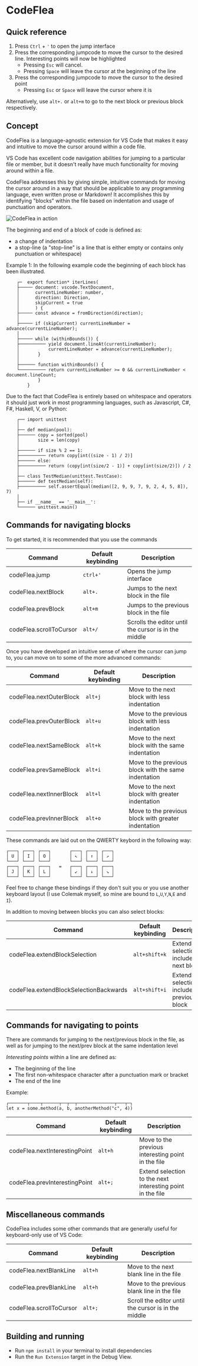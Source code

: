 # CodeFlea

## Quick reference

1. Press `Ctrl` + `'` to open the jump interface
1. Press the corresponding jumpcode to move the cursor to the desired line. Interesting points will now be highlighted
   - Pressing `Esc` will cancel.
   - Pressing `Space` will leave the cursor at the beginning of the line
1. Press the corresponding jumpcode to move the cursor to the desired point
   - Pressing `Esc` or `Space` will leave the cursor where it is

Alternatively, use `alt+.` or `alt+m` to go to the next block or previous block respectively.

## Concept

CodeFlea is a language-agnostic extension for VS Code that makes it easy and intuitive to move the cursor around within a code file.

VS Code has excellent code navigation abilities for jumping to a particular file or member, but it doesn't really have much functionality for moving around within a file.

CodeFlea addresses this by giving simple, intuitive commands for moving the cursor around in a way that should be applicable to any programming language, even written prose or Markdown! It accomplishes this by identifying "blocks" within the file based on indentation and usage of punctuation and operators.

![CodeFlea in action](https://raw.githubusercontent.com/Richiban/CodeFlea/main/docs/jump-interface.gif)

The beginning and end of a block of code is defined as:

- a change of indentation
- a stop-line (a "stop-line" is a line that is either empty or contains only punctuation or whitespace)

Example 1: In the following example code the beginning of each block has been illustrated.

```
    ┌─  export function* iterLines(
    ├───── document: vscode.TextDocument,
    │      currentLineNumber: number,
    │      direction: Direction,
    │      skipCurrent = true
    │      ) {
    ├───── const advance = fromDirection(direction);
    │
    ├───── if (skipCurrent) currentLineNumber = advance(currentLineNumber);
    │
    ├───── while (withinBounds()) {
    ├────────── yield document.lineAt(currentLineNumber);
    │           currentLineNumber = advance(currentLineNumber);
    │       }
    │
    ├────── function withinBounds() {
    └────────── return currentLineNumber >= 0 && currentLineNumber < document.lineCount;
            }
        }
```

Due to the fact that CodeFlea is entirely based on whitespace and operators it should just work in most programming languages, such as Javascript, C#, F#, Haskell, V, or Python:

```
    ┌── import unittest
    │
    ├── def median(pool):
    ├────── copy = sorted(pool)
    │       size = len(copy)
    │
    ├────── if size % 2 == 1:
    ├────────── return copy[int((size - 1) / 2)]
    ├────── else:
    ├────────── return (copy[int(size/2 - 1)] + copy[int(size/2)]) / 2
    │
    ├── class TestMedian(unittest.TestCase):
    ├────── def testMedian(self):
    ├────────── self.assertEqual(median([2, 9, 9, 7, 9, 2, 4, 5, 8]), 7)
    │
    ├── if __name__ == '__main__':
    └────── unittest.main()
```

## Commands for navigating blocks

To get started, it is recommended that you use the commands

| Command                 | Default keybinding | Description                                          |
| ----------------------- | ------------------ | ---------------------------------------------------- |
| codeFlea.jump           | `ctrl+'`           | Opens the jump interface                             |
| codeFlea.nextBlock      | `alt+.`            | Jumps to the next block in the file                  |
| codeFlea.prevBlock      | `alt+m`            | Jumps to the previous block in the file              |
| codeFlea.scrollToCursor | `alt+/`            | Scrolls the editor until the cursor is in the middle |

Once you have developed an intuitive sense of where the cursor can jump to, you can move on to some of the more advanced commands:

| Command                 | Default keybinding | Description                                          |
| ----------------------- | ------------------ | ---------------------------------------------------- |
| codeFlea.nextOuterBlock | `alt+j`            | Move to the next block with less indentation         |
| codeFlea.prevOuterBlock | `alt+u`            | Move to the previous block with less indentation     |
| codeFlea.nextSameBlock  | `alt+k`            | Move to the next block with the same indentation     |
| codeFlea.prevSameBlock  | `alt+i`            | Move to the previous block with the same indentation |
| codeFlea.nextInnerBlock | `alt+l`            | Move to the next block with greater indentation      |
| codeFlea.prevInnerBlock | `alt+o`            | Move to the previous block with greater indentation  |

These commands are laid out on the QWERTY keybord in the following way:

```
┌───┐ ┌───┐ ┌───┐       ┌───┐ ┌───┐ ┌───┐
│ U │ │ I │ │ O │       │ ↖ │ │ ↑ │ │ ↗ │
└───┘ └───┘ └───┘       └───┘ └───┘ └───┘
┌───┐ ┌───┐ ┌───┐   =   ┌───┐ ┌───┐ ┌───┐
│ J │ │ K │ │ L │       │ ↙ │ │ ↓ │ │ ↘ │
└───┘ └───┘ └───┘       └───┘ └───┘ └───┘
```

Feel free to change these bindings if they don't suit you or you use another keyboard layout (I use Colemak myself, so mine are bound to `L`,`U`,`Y`,`N`,`E` and `I`).

In addition to moving between blocks you can also select blocks:

| Command                                | Default keybinding | Description                                    |
| -------------------------------------- | ------------------ | ---------------------------------------------- |
| codeFlea.extendBlockSelection          | `alt+shift+k`      | Extend selection to include the next block     |
| codeFlea.extendBlockSelectionBackwards | `alt+shift+i`      | Extend selection to include the previous block |

## Commands for navigating to points

There are commands for jumping to the next/previous block in the file, as well as for jumping to the next/prev block at the same indentation level

_Interesting points_ within a line are defined as:

- The beginning of the line
- The first non-whitespace character after a punctuation mark or bracket
- The end of the line

Example:

```
┌───────┬────┬──────┬──┬──┬──────────────┬───┬─┐
let x = some.method(a, b, anotherMethod("c", 4))

```

| Command                       | Default keybinding | Description                                                |
| ----------------------------- | ------------------ | ---------------------------------------------------------- |
| codeFlea.nextInterestingPoint | `alt+h`            | Move to the previous interesting point in the file         |
| codeFlea.prevInterestingPoint | `alt+;`            | Extend selection to the next interesting point in the file |

## Miscellaneous commands

CodeFlea includes some other commands that are generally useful for keyboard-only use of VS Code:

| Command                 | Default keybinding | Description                                         |
| ----------------------- | ------------------ | --------------------------------------------------- |
| codeFlea.nextBlankLine  | `alt+h`            | Move to the next blank line in the file             |
| codeFlea.prevBlankLine  | `alt+h`            | Move to the previous blank line in the file         |
| codeFlea.scrollToCursor | `alt+;`            | Scroll the editor until the cursor is in the middle |

## Building and running

- Run `npm install` in your terminal to install dependencies
- Run the `Run Extension` target in the Debug View.
